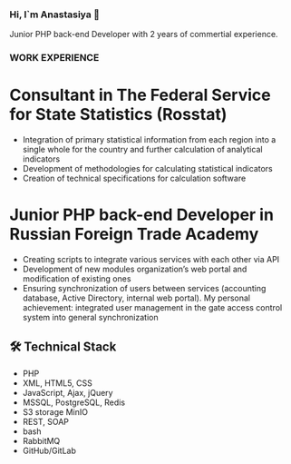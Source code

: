 ### Hi, I`m Anastasiya 👋
Junior PHP back-end Developer with 2 years of commertial experience. 

### WORK EXPERIENCE	
# Сonsultant in The Federal Service for State Statistics (Rosstat)
*   Integration of primary statistical information from each region into a single whole for the country and further calculation of analytical indicators
*   Development of methodologies for calculating statistical indicators
*   Сreation of technical specifications for calculation software

# Junior PHP back-end Developer in Russian Foreign Trade Academy
*   Creating scripts to integrate various services with each other via API
*   Development of new modules organization’s web portal and modification of existing ones
*   Ensuring synchronization of users between services (accounting database, Active Directory, internal web portal). My personal achievement: integrated user management in the gate access control system into general synchronization
  

## 🛠 Technical Stack
*   PHP
*   XML, HTML5, CSS
*   JavaScript, Ajax, jQuery
*   MSSQL, PostgreSQL, Redis
*   S3 storage MinIO
*   REST, SOAP
*   bash
*   RabbitMQ
*   GitHub/GitLab
<!--
**TitovaA/TitovaA** is a ✨ _special_ ✨ repository because its `README.md` (this file) appears on your GitHub profile.

Here are some ideas to get you started:

- 🔭 I’m currently working on ...
- 🌱 I’m currently learning ...
- 👯 I’m looking to collaborate on ...
- 🤔 I’m looking for help with ...
- 💬 Ask me about ...
- 📫 How to reach me: ...
- 😄 Pronouns: ...
- ⚡ Fun fact: ...
-->

